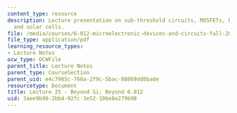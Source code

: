 ```yaml
---
content_type: resource
description: Lecture presentation on sub-threshold circuits, MOSFETs, BJTs, LEDs,
  and solar cells.
file: /media/courses/6-012-microelectronic-devices-and-circuits-fall-2009/3aee9b962bb492fc3e5210be8e279b98_MIT6_012F09_lec25.pdf
file_type: application/pdf
learning_resource_types:
- Lecture Notes
ocw_type: OCWFile
parent_title: Lecture Notes
parent_type: CourseSection
parent_uid: e4c7985c-766a-2f9c-5bac-08869dd8bade
resourcetype: Document
title: Lecture 25 - Beyond Si; Beyond 6.012
uid: 3aee9b96-2bb4-92fc-3e52-10be8e279b98
---
```

